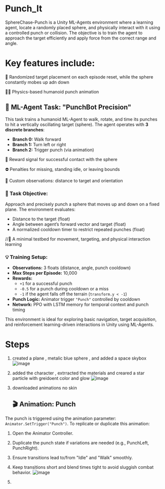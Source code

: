 # Punch_It
SphereChase-Punch is a Unity ML-Agents environment where a learning agent, locate a randomly placed sphere, and physically interact with it using a controlled punch or collision. The objective is to train the agent to approach the target efficiently and apply force from the correct range and angle.

# Key features include:

🔄 Randomized target placement on each episode reset, while the sphere constantly mobes up adn down 

🧍‍♂️ Physics-based humanoid punch animation

## 🤖 ML-Agent Task: "PunchBot Precision"

This task trains a humanoid ML-Agent to walk, rotate, and time its punches to hit a vertically oscillating target (sphere). The agent operates with **3 discrete branches**:
- **Branch 0:** Walk forward
- **Branch 1:** Turn left or right
- **Branch 2:** Trigger punch (via animation)

👊 Reward signal for successful contact with the sphere

⛔ Penalties for missing, standing idle, or leaving bounds

🧠 Custom observations: distance to target and orientation
### 🎯 Task Objective:
Approach and precisely punch a sphere that moves up and down on a fixed plane. The environment evaluates:
- Distance to the target (float)
- Angle between agent’s forward vector and target (float)
- A normalized cooldown timer to restrict repeated punches (float)
  
//🧪 A minimal testbed for movement, targeting, and physical interaction learning

### 💡 Training Setup:
- **Observations:** 3 floats (distance, angle, punch cooldown)
- **Max Steps per Episode:** 10,000
- **Rewards:**
  - `+1` for a successful punch
  - `-0.5` for a punch during cooldown or a miss
  - `-1` if the agent falls off the terrain (`transform.y < -1`)
- **Punch Logic:** Animator trigger `"Punch"` controlled by cooldown
- **Network:** PPO with LSTM memory for temporal context and punch timing

This environment is ideal for exploring basic navigation, target acquisition, and reinforcement learning-driven interactions in Unity using ML-Agents.


# Steps

1. created a plane , metalic blue sphere , and added a space skybox
   ![image](https://github.com/user-attachments/assets/c9b37ded-4ec2-4c0b-a41f-8f9afc2b1fe8)

2. added the character , extrracted the materials and creared a star particle with greidoent color and glow
![image](https://github.com/user-attachments/assets/d0a38caa-8c28-471a-ad11-f6b6de5d95bd)

3. downloaded animations no skin
   ## 🎬 Animation: Punch
The punch is triggered using the animation parameter: `Animator.SetTrigger("Punch")`. To replicate or duplicate this animation:
1. Open the Animator Controller.
2. Duplicate the punch state if variations are needed (e.g., PunchLeft, PunchRight).
3. Ensure transitions lead to/from "Idle" and "Walk" smoothly.
4. Keep transitions short and blend times tight to avoid sluggish combat behavior.
   ![image](https://github.com/user-attachments/assets/0d6d0d89-ed0f-449b-b105-b5a2ac9ba35f)

5. 
